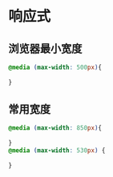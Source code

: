 # 响应式

## 浏览器最小宽度

```css
@media (max-width: 500px){
    
}
```

## 常用宽度

```css
@media (max-width: 850px){
    
}
@media (max-width: 530px) {
    
}
```

